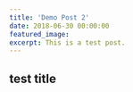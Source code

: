 ```yaml
---
title: 'Demo Post 2'
date: 2018-06-30 00:00:00
featured_image: 
excerpt: This is a test post.
---
```



## test title

